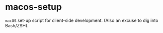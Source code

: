 # macos-setup

`macOS` set-up script for client-side development. (Also an excuse to dig into Bash/ZSH).
